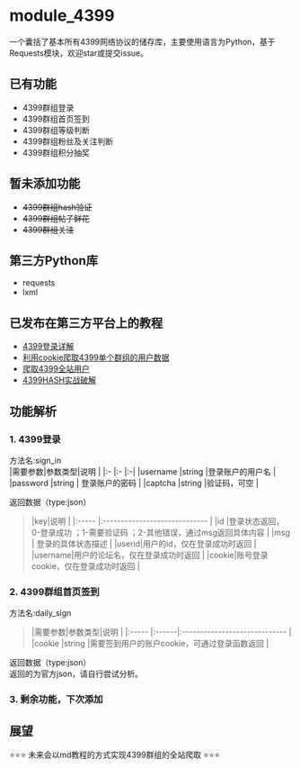 # module_4399
一个囊括了基本所有4399网络协议的储存库，主要使用语言为Python，基于Requests模块，欢迎star或提交issue。<br>
## **已有功能**
- 4399群组登录
- 4399群组首页签到
- 4399群组等级判断
- 4399群组粉丝及关注判断
- 4399群组积分抽奖<br>
## **暂未添加功能**
- ~~4399群组hash验证~~
- ~~4399群组帖子鲜花~~
- ~~4399群组关注~~<br>
## **第三方Python库**
- requests
- lxml
## **已发布在第三方平台上的教程**    

- [4399登录详解](https://www.coolapk.com/feed/13068295?shareKey=YWFjNWViNjYxYTRhNWQ5NTYxNmE~&shareUid=1256119&shareFrom=com.coolapk.market_9.5)
- [利用cookie爬取4399单个群组的用户数据](https://www.coolapk.com/feed/13102437?shareKey=MzA5Y2ZmNmI3YTc5NWQ5NTY2MmY~&shareUid=1256119&shareFrom=com.coolapk.market_9.5)
- [爬取4399全站用户](https://www.coolapk.com/feed/13180495?shareKey=ZGFmODg4ZWIwM2E5NWQ5NTY2NzQ~&shareUid=1256119&shareFrom=com.coolapk.market_9.5)
- [4399HASH实战破解](http://blog.6yfz.cn/%E5%AE%9E%E6%88%984399%E7%A0%B4%E8%A7%A3HASH%E9%AA%8C%E8%AF%81.html)   <br>
## **功能解析**
### 1. 4399登录
方法名:sign_in  
|需要参数|参数类型|说明 |
|:- |:- |:-|
|username  |string |登录账户的用户名   |
|password  |string | 登录账户的密码    |
|captcha   |string |验证码，可空       |
  
返回数据（type:json）  
> |key|说明                              |
|:-----  |:-----------------------------   |
|id  |登录状态返回，0-登录成功  ；1-需要验证码  ；2-其他错误，通过msg返回具体内容   |
|msg  | 登录的具体状态描述                     |
|userid|用户的id，仅在登录成功时返回                         |
|username|用户的论坛名，仅在登录成功时返回                         |
|cookie|账号登录cookie，仅在登录成功时返回                         |
  
### 2. 4399群组首页签到
方法名:daily_sign  
> |需要参数|参数类型|说明                              |
|:-----   |:------|:-----------------------------   |
|cookie   |string    |需要签到用户的账户cookie，可通过登录函数返回   |
  
返回数据（type:json）  
返回的为官方json，请自行尝试分析。
### 3. 剩余功能，下次添加
## **展望**
⭐⭐⭐
未来会以md教程的方式实现4399群组的全站爬取
⭐⭐⭐
